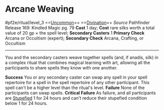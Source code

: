 # Arcane Weaving
#pf2e/ritual/level_3
==[Uncommon](../../../Traits/Uncommon.md)== ==[Divination](../../../Traits/Divination.md)==
*Source* Pathfinder Release 169: Kindled Magic pg. 79
**Cast** 1 day; **Cost** rare silks worth a total value of 20 gp × the spell level; **Secondary Casters** 1
**Primary Check** Arcana or Occultism (expert); **Secondary Check** Arcana, Crafting, or Occultism

---
You and the secondary casters weave together spells (and, if anadis, silk) in a complex ritual that combines magical learning with art, allowing all the participants to share spells they know with one another.

**Success** You or any secondary caster can swap any spell in your spell repertoire for a spell in the spell repertoire of any other participant. This spell can't be a higher level than the ritual's level.
**Failure** None of the participants can swap spells.
**Critical Failure** As failure, and all participants are [Stupefied](../../../Conditions/Stupefied.md) 1 for 24 hours and can't reduce their stupefied condition below 1 for 24 hours.